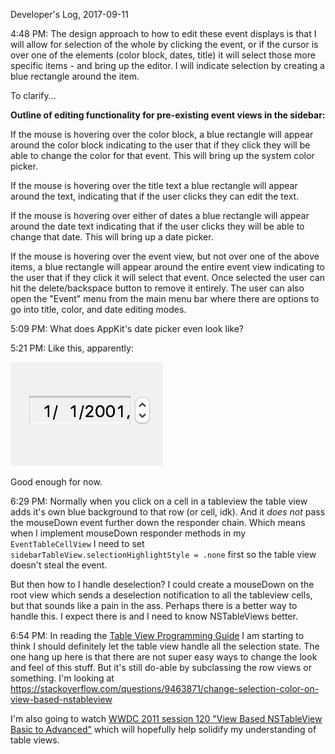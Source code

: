 Developer's Log, 2017-09-11

4:48 PM: The design approach to how to edit these event displays is that I will allow for selection of the whole by clicking the event, or if the cursor is over one of the elements (color block, dates, title) it will select those more specific items - and bring up the editor. I will indicate selection by creating a blue rectangle around the item.

To clarify...

**Outline of editing functionality for pre-existing event views in the sidebar:**

If the mouse is hovering over the color block, a blue rectangle will appear around the color block indicating to the user that if they click they will be able to change the color for that event. This will bring up the system color picker.

If the mouse is hovering over the title text a blue rectangle will appear around the text, indicating that if the user clicks they can edit the text.

If the mouse is hovering over either of dates a blue rectangle will appear around the date text indicating that if the user clicks they will be able to change that date. This will bring up a date picker.

If the mouse is hovering over the event view, but not over one of the above items, a blue rectangle will appear around the entire event view indicating to the user that if they click it will select that event. Once selected the user can hit the delete/backspace button to remove it entirely. The user can also open the "Event" menu from the main menu bar where there are options to go into title, color, and date editing modes.

5:09 PM: What does AppKit's date picker even look like?

5:21 PM: Like this, apparently:

![Fig 1](./embed%20images/2017-09-11%20Fig%201.png)

Good enough for now.

6:29 PM: Normally when you click on a cell in a tableview the table view adds it's own blue background to that row (or cell, idk). And it *does not* pass the mouseDown event further down the responder chain. Which means when I implement mouseDown responder methods in my `EventTableCellView` I need to set  `sidebarTableView.selectionHighlightStyle = .none` first so the table view doesn't steal the event.

But then how to I handle deselection? I could create a mouseDown on the root view which sends a deselection notification to all the tableview cells, but that sounds like a pain in the ass. Perhaps there is a better way to handle this. I expect there is and I need to know NSTableViews better.

6:54 PM: In reading the [Table View Programming Guide](https://developer.apple.com/library/content/documentation/Cocoa/Conceptual/TableView/RowSelection/RowSelection.html#//apple_ref/doc/uid/10000026i-CH6-SW8) I am starting to think I should definitely let the table view handle all the selection state. The one hang up here is that there are not super easy ways to change the look and feel of this stuff. But it's still do-able by subclassing the row views or something. I'm looking at https://stackoverflow.com/questions/9463871/change-selection-color-on-view-based-nstableview

I'm also going to watch [WWDC 2011 session 120 "View Based NSTableView Basic to Advanced"](https://developer.apple.com/videos/play/wwdc2011/120/) which will hopefully help solidify my understanding of table views.
